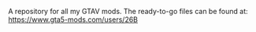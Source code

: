A repository for all my GTAV mods.
The ready-to-go files can be found at: https://www.gta5-mods.com/users/26B
